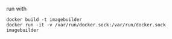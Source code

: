 run with 
```
docker build -t imagebuilder
docker run -it -v /var/run/docker.sock:/var/run/docker.sock imagebuilder
```
